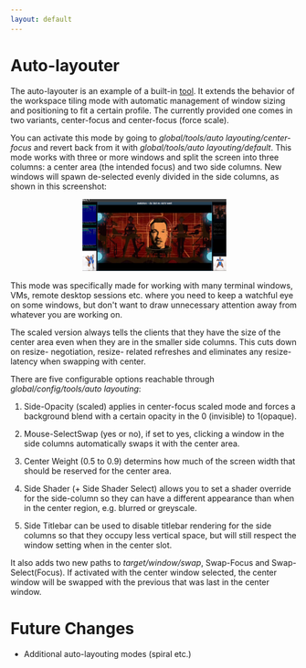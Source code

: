 ```yaml
---
layout: default
---
```


# Auto-layouter

The auto-layouter is an example of a built-in [tool](Tools). It extends the
behavior of the workspace tiling mode with automatic management of window
sizing and positioning to fit a certain profile. The currently provided one
comes in two variants, center-focus and center-focus (force scale).

You can activate this mode by going to
<i>global/tools/auto layouting/center-focus</i> and revert back from it with
<i>global/tools/auto layouting/default</i>. This mode works with three or
more windows and split the screen into three columns: a center area (the
intended focus) and two side columns. New windows will spawn de-selected evenly
divided in the side columns, as shown in this screenshot:

<center><a href="images/autolay.png">
	<img alt="menu UI" src="images/autolay.png" style="width: 50%"/>
</a></center>

This mode was specifically made for working with many terminal windows, VMs,
remote desktop sessions etc. where you need to keep a watchful eye on some
windows, but don't want to draw unnecessary attention away from whatever you
are working on.

The scaled version always tells the clients that they have the size of the
center area even when they are in the smaller side columns. This cuts down
on resize- negotiation, resize- related refreshes and eliminates any
resize-latency when swapping with center.

There are five configurable options reachable through
<i>global/config/tools/auto layouting</i>:

1. Side-Opacity (scaled) applies in center-focus scaled mode and forces a
   background blend with a certain opacity in the 0 (invisible) to 1(opaque).

2. Mouse-SelectSwap (yes or no), if set to yes, clicking a window in the
   side columns automatically swaps it with the center area.

3. Center Weight (0.5 to 0.9) determins how much of the screen width that
   should be reserved for the center area.

4. Side Shader (+ Side Shader Select) allows you to set a shader override
   for the side-column so they can have a different appearance than when
   in the center region, e.g. blurred or greyscale.

5. Side Titlebar can be used to disable titlebar rendering for the side
   columns so that they occupy less vertical space, but will still respect
   the window setting when in the center slot.

It also adds two new paths to <i>target/window/swap</i>, Swap-Focus and
Swap-Select(Focus). If activated with the center window selected, the
center window will be swapped with the previous that was last in the center
window.

# Future Changes
- Additional auto-layouting modes (spiral etc.)

